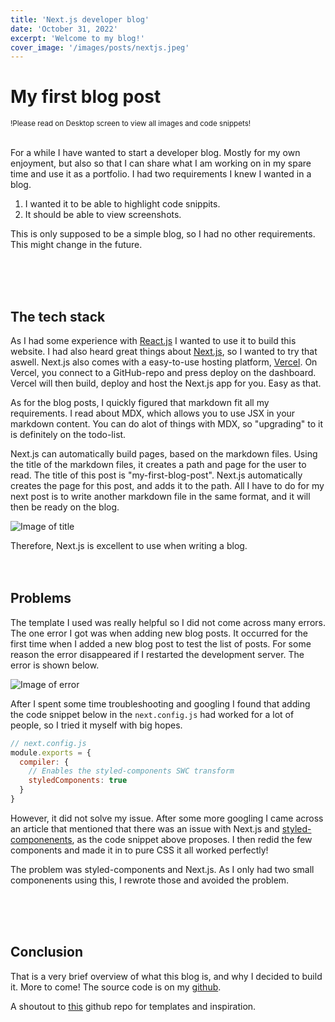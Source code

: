 ```yaml
---
title: 'Next.js developer blog'
date: 'October 31, 2022'
excerpt: 'Welcome to my blog!'
cover_image: '/images/posts/nextjs.jpeg'
---
```



# My first blog post


<small>!Please read on Desktop screen to view all images and code snippets!</small>
\
&nbsp;

For a while I have wanted to start a developer blog. Mostly for my own enjoyment, but also so that I can share what I am working on in my spare time and use it as a portfolio. I had two requirements I knew I wanted in a blog.

1. I wanted it to be able to highlight code snippits.
2. It should be able to view screenshots.

This is only supposed to be a simple blog, so I had no other requirements. This might change in the future.

\
&nbsp;
\
&nbsp;


## The tech stack

As I had some experience with [React.js](https://reactjs.org/) I wanted to use it to build this website. I had also heard great things about [Next.js](https://nextjs.org/), so I wanted to try that aswell. Next.js also comes with a easy-to-use hosting platform, [Vercel](https://vercel.com/). On Vercel, you connect to a GitHub-repo and press deploy on the dashboard. Vercel will then build, deploy and host the Next.js app for you. Easy as that.

As for the blog posts, I quickly figured that markdown fit all my requirements. I read about MDX, which allows you to use JSX in your markdown content. You can do alot of things with MDX, so "upgrading" to it is definitely on the todo-list.

Next.js can automatically build pages, based on the markdown files. Using the title of the markdown files, it creates a path and page for the user to read. The title of this post is "my-first-blog-post". Next.js automatically creates the page for this post, and adds it to the path. All I have to do for my next post is to write another markdown file in the same format, and it will then be ready on the blog.

![Image of title](/images/posts/title.png)

Therefore, Next.js is excellent to use when writing a blog.
\
&nbsp;
\
&nbsp;

## Problems

The template I used was really helpful so I did not come across many errors. The one error I got was when adding new blog posts. It occurred for the first time when I added a new blog post to test the list of posts. For some reason the error disappeared if I restarted the development server. The error is shown below.

![Image of error](/images/posts/error.png)

After I spent some time troubleshooting and googling I found that adding the code snippet below in the <code>next.config.js</code> had worked for a lot of people, so I tried it myself with big hopes.


```js
// next.config.js
module.exports = {
  compiler: {
    // Enables the styled-components SWC transform
    styledComponents: true
  }
}
```

However, it did not solve my issue. After some more googling I came across an article that mentioned that there was an issue with Next.js and [styled-componenents](https://styled-components.com/), as the code snippet above proposes. I then redid the few components and made it in to pure CSS it all worked perfectly!

The problem was styled-components and Next.js. As I only had two small componenents using this, I rewrote those and avoided the problem.

\
&nbsp;
\
&nbsp;

## Conclusion

That is a very brief overview of what this blog is, and why I decided to build it. More to come! The source code is on my [github](https://github.com/bjabot12/nextjs-dev-blog).

A shoutout to [this](https://github.com/bradtraversy/next-markdown-blog) github repo for templates and inspiration.